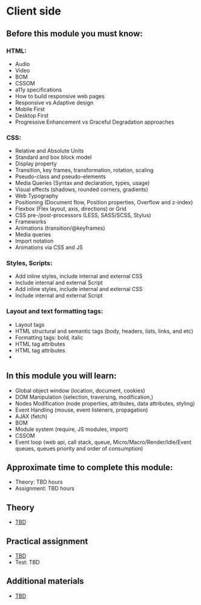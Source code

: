 # Client side

## Before this module you must know:

### HTML:
- Audio
- Video
- BOM
- CSSOM
- a11y specifications
- How to build responsive web pages
- Responsive vs Adaptive design
- Mobile First
- Desktop First
- Progressive Enhancement vs Graceful Degradation approaches

### CSS:
- Relative and Absolute Units
- Standard and box block model
- Display property
- Transition, key frames, transformation, rotation, scaling
- Pseudo-class and pseudo-elements
- Media Queries (Syntax and declaration, types, usage)
- Visual effects (shadows, rounded corners, gradients)
- Web Typography
- Positioning (Document flow, Position properties, Overflow and z-index)
- Flexbox (Flex layout, axis, directions) or Grid
- CSS pre-/post-processors (LESS, SASS/SCSS, Stylus)
- Frameworks
- Animations (transition/@keyframes)
- Media queries
- Import notation
- Animations via CSS and JS

### Styles, Scripts:
- Add inline styles, include internal and external CSS
- Include internal and external Script
- Add inline styles, include internal and external CSS
- Include internal and external Script

### Layout and text formatting tags:
- Layout tags
- HTML structural and semantic tags (body, headers, lists, links, and etc)
- Formatting tags: bold, italic
- HTML tag attributes
- HTML tag attributes
- 
## In this module you will learn:
- Global object window (location, document, cookies)
- DOM Manipulation (selection, traversing, modification,)
- Nodes Modification (node properties, attributes, data attributes, styling)
- Event Handling (mouse, event listeners, propagation)
- AJAX (fetch)
- BOM
- Module system (require, JS modules, import)
- CSSOM
- Event loop (web api, call stack, queue, Micro/Macro/Render/Idle/Event queues, queues priority and order of consumption)

## Approximate time to complete this module:

- Theory: TBD hours
- Assignment: TBD hours

## Theory

- [TBD](#)

## Practical assignment

- [TBD](#)
- Test: TBD

## Additional materials

- [TBD](#)

